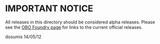 # IMPORTANT NOTICE

All releases in this directory should be considered alpha releases.  Please see the [OBO Foundry page](http://www.obofoundry.org/cgi-bin/detail.cgi?id=image) for links to the current official releases.

dosumis 14/05/12
